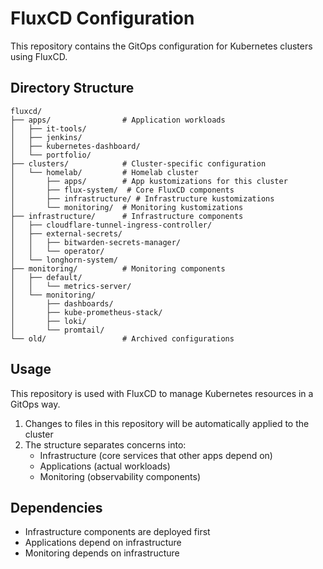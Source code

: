 # FluxCD Configuration

This repository contains the GitOps configuration for Kubernetes clusters using FluxCD.

## Directory Structure

```
fluxcd/
├── apps/                # Application workloads
│   ├── it-tools/
│   ├── jenkins/
│   ├── kubernetes-dashboard/
│   └── portfolio/
├── clusters/            # Cluster-specific configuration
│   └── homelab/         # Homelab cluster
│       ├── apps/        # App kustomizations for this cluster
│       ├── flux-system/  # Core FluxCD components
│       ├── infrastructure/ # Infrastructure kustomizations
│       └── monitoring/  # Monitoring kustomizations
├── infrastructure/      # Infrastructure components
│   ├── cloudflare-tunnel-ingress-controller/
│   ├── external-secrets/
│   │   ├── bitwarden-secrets-manager/
│   │   └── operator/
│   └── longhorn-system/
├── monitoring/          # Monitoring components
│   ├── default/
│   │   └── metrics-server/
│   └── monitoring/
│       ├── dashboards/
│       ├── kube-prometheus-stack/
│       ├── loki/
│       └── promtail/
└── old/                 # Archived configurations
```

## Usage

This repository is used with FluxCD to manage Kubernetes resources in a GitOps way.

1. Changes to files in this repository will be automatically applied to the cluster
2. The structure separates concerns into:
   - Infrastructure (core services that other apps depend on)
   - Applications (actual workloads)
   - Monitoring (observability components)

## Dependencies

- Infrastructure components are deployed first
- Applications depend on infrastructure
- Monitoring depends on infrastructure
